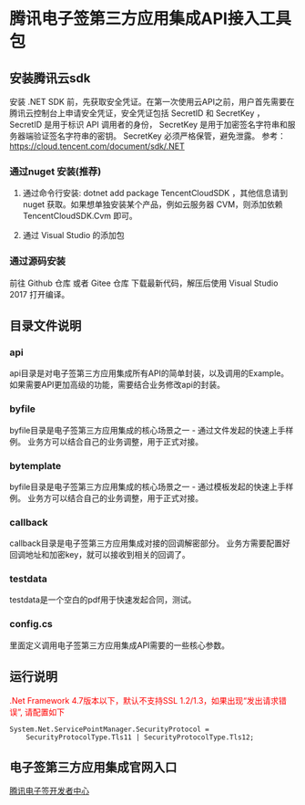 # 腾讯电子签第三方应用集成API接入工具包

## 安装腾讯云sdk
安装 .NET SDK 前，先获取安全凭证。在第一次使用云API之前，用户首先需要在腾讯云控制台上申请安全凭证，安全凭证包括 SecretID 和 SecretKey ， SecretID 是用于标识 API 调用者的身份， SecretKey 是用于加密签名字符串和服务器端验证签名字符串的密钥。 SecretKey 必须严格保管，避免泄露。
参考：https://cloud.tencent.com/document/sdk/.NET
### 通过nuget 安装(推荐)
1. 通过命令行安装: dotnet add package TencentCloudSDK ，其他信息请到 nuget 获取。如果想单独安装某个产品，例如云服务器 CVM，则添加依赖 TencentCloudSDK.Cvm 即可。

2. 通过 Visual Studio 的添加包

### 通过源码安装
前往 Github 仓库 或者 Gitee 仓库 下载最新代码，解压后使用 Visual Studio 2017 打开编译。


## 目录文件说明
### api
api目录是对电子签第三方应用集成所有API的简单封装，以及调用的Example。
如果需要API更加高级的功能，需要结合业务修改api的封装。

### byfile
byfile目录是电子签第三方应用集成的核心场景之一 - 通过文件发起的快速上手样例。
业务方可以结合自己的业务调整，用于正式对接。

### bytemplate
byfile目录是电子签第三方应用集成的核心场景之一 - 通过模板发起的快速上手样例。
业务方可以结合自己的业务调整，用于正式对接。

### callback
callback目录是电子签第三方应用集成对接的回调解密部分。
业务方需要配置好回调地址和加密key，就可以接收到相关的回调了。

### testdata
testdata是一个空白的pdf用于快速发起合同，测试。

### config.cs
里面定义调用电子签第三方应用集成API需要的一些核心参数。


## 运行说明
<label style="color:red">.Net Framework 4.7版本以下，默认不支持SSL 1.2/1.3，如果出现“发出请求错误”, 请配置如下</label>
```
System.Net.ServicePointManager.SecurityProtocol = 
    SecurityProtocolType.Tls11 | SecurityProtocolType.Tls12;
```

## 电子签第三方应用集成官网入口
[腾讯电子签开发者中心](https://qian.tencent.com/developers/partner/overview)
